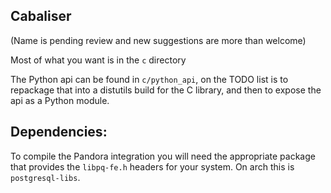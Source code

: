 ## Cabaliser

(Name is pending review and new suggestions are more than welcome)

Most of what you want is in the `c` directory

The Python api can be found in `c/python_api`, on the TODO list is to repackage that into a distutils build for the C library, and then to expose the api as a Python module. 


## Dependencies:

To compile the Pandora integration you will need the appropriate package that provides the `libpq-fe.h` headers for your system.
On arch this is `postgresql-libs`.

